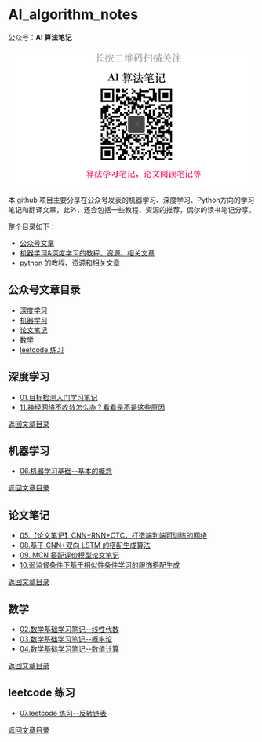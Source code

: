 # AI_algorithm_notes


公众号：**AI 算法笔记**

![](https://github.com/ccc013/AI_algorithm_notes/blob/main/qrcode_for_AI_Notes2.png)



本 github 项目主要分享在公众号发表的机器学习、深度学习、Python方向的学习笔记和翻译文章，此外，还会包括一些教程、资源的推荐，偶尔的读书笔记分享。

整个目录如下：

- [公众号文章](https://github.com/ccc013/AI_algorithm_notes#公众号文章目录)
- [机器学习&深度学习的教程、资源、相关文章](https://github.com/ccc013/AI_algorithm_notes/blob/main/MachineLearning_resources.md)
- [python 的教程、资源和相关文章](https://github.com/ccc013/AI_algorithm_notes/blob/main/Python_resources.md)



## 公众号文章目录

- [深度学习](https://github.com/ccc013/AI_algorithm_notes#深度学习)
- [机器学习](https://github.com/ccc013/AI_algorithm_notes#%E6%9C%BA%E5%99%A8%E5%AD%A6%E4%B9%A0)
- [论文笔记](https://github.com/ccc013/AI_algorithm_notes#%E8%AE%BA%E6%96%87%E7%AC%94%E8%AE%B0)
- [数学](https://github.com/ccc013/AI_algorithm_notes#%E6%95%B0%E5%AD%A6)
- [leetcode 练习](https://github.com/ccc013/AI_algorithm_notes#leetcode-%E7%BB%83%E4%B9%A0)





## 深度学习

- [01.目标检测入门学习笔记](http://mp.weixin.qq.com/s?__biz=MzkwMzEyNDgyMA==&mid=2247483668&idx=1&sn=653e6049b976913f90f4140792623974&chksm=c09a432ff7edca39734febf14c6229be1b4f6120901123b890ebbf5e3b3734d01c773b8f00cc&token=1492400943&lang=zh_CN#rd)
- [11.神经网络不收敛怎么办？看看是不是这些原因](http://mp.weixin.qq.com/s?__biz=MzkwMzEyNDgyMA==&mid=2247483954&idx=1&sn=873e9116572112656f22d7c965b761c2&chksm=c09a4009f7edc91fa35bf166c228f0d70610f8a20502784e917da5fdc05b34964a2ac87fd22b&token=1492400943&lang=zh_CN#rd)



[返回文章目录]((https://github.com/ccc013/AI_algorithm_notes#公众号文章目录))

## 机器学习

- [06.机器学习基础--基本的概念](http://mp.weixin.qq.com/s?__biz=MzkwMzEyNDgyMA==&mid=2247483807&idx=1&sn=d9138985575fc1186c8991d65d341237&chksm=c09a43a4f7edcab25aa47b841cfed83c7a7bfec4831de2419cf7869b6c0acb3db736365f6019&token=1492400943&lang=zh_CN#rd)



[返回文章目录]((https://github.com/ccc013/AI_algorithm_notes#公众号文章目录))

## 论文笔记

- [05.【论文笔记】CNN+RNN+CTC，打造端到端可训练的网络](http://mp.weixin.qq.com/s?__biz=MzkwMzEyNDgyMA==&mid=2247483793&idx=1&sn=c48d812a8fde3a39c90dc5a64375ff83&chksm=c09a43aaf7edcabc8b2dd7d959254daa8cb475b112be03ab735b94d9febdb90aaf22e760872d&token=1492400943&lang=zh_CN#rd)
- [08.基于 CNN+双向 LSTM 的搭配生成算法](http://mp.weixin.qq.com/s?__biz=MzkwMzEyNDgyMA==&mid=2247483874&idx=1&sn=ee302ebc030f0da7775328699af9128d&chksm=c09a43d9f7edcacf76df3961c438c9e3a627dc8a91aaafb6303f6b5345e3336dec77b90d296a&token=1492400943&lang=zh_CN#rd)
- [09. MCN 搭配评价模型论文笔记](http://mp.weixin.qq.com/s?__biz=MzkwMzEyNDgyMA==&mid=2247483926&idx=1&sn=9f9cb2c4abf24ddfa8692940555c5733&chksm=c09a402df7edc93b63245282815d9d0f29bd2d24d414d60e31031b666e7282dd3d892623a480&token=1492400943&lang=zh_CN#rd)
- [10.弱监督条件下基于相似性条件学习的服饰搭配生成](http://mp.weixin.qq.com/s?__biz=MzkwMzEyNDgyMA==&mid=2247483945&idx=1&sn=483d4244460e482c7cecda1dd7ea5d9e&chksm=c09a4012f7edc9046e009843d7094f869ff72d32a0168a20f8e8dd3245c08e1935c734f46ca7&token=1492400943&lang=zh_CN#rd)



[返回文章目录]((https://github.com/ccc013/AI_algorithm_notes#公众号文章目录))

## 数学

- [02.数学基础学习笔记--线性代数](http://mp.weixin.qq.com/s?__biz=MzkwMzEyNDgyMA==&mid=2247483717&idx=1&sn=4f64d98c42312fa3dfe37442e9fae935&chksm=c09a437ef7edca6819eca78a80795430d71ca3487c190a7655b1a0c41d3a323ee96d00f4d60e&token=1492400943&lang=zh_CN#rd)
- [03.数学基础学习笔记--概率论](http://mp.weixin.qq.com/s?__biz=MzkwMzEyNDgyMA==&mid=2247483755&idx=1&sn=5fbddefd4bc95c29a7383704ad11e730&chksm=c09a4350f7edca46195812b38a9cb3bc03e67f4ad4a6769e51f5f4092611eb91ec4bc08ed94b&token=1492400943&lang=zh_CN#rd)
- [04.数学基础学习笔记--数值计算](http://mp.weixin.qq.com/s?__biz=MzkwMzEyNDgyMA==&mid=2247483765&idx=1&sn=5dccef55d1cadc9c42c3f380f40d866b&chksm=c09a434ef7edca58ffdde4f5333ccee4dd8f2c68f54dfbbce843897fabe835ea39d5c65a7d5f&token=1492400943&lang=zh_CN#rd)



[返回文章目录]((https://github.com/ccc013/AI_algorithm_notes#公众号文章目录))

## leetcode 练习

- [07.leetcode 练习--反转链表](http://mp.weixin.qq.com/s?__biz=MzkwMzEyNDgyMA==&mid=2247483855&idx=1&sn=897d170eb383243fc96c4486af96917b&chksm=c09a43f4f7edcae2ed0ecd07f818532c2534a18ab9351aec43a3ada0ac406f27074b8179e08a&token=1492400943&lang=zh_CN#rd)



[返回文章目录]((https://github.com/ccc013/AI_algorithm_notes#公众号文章目录))